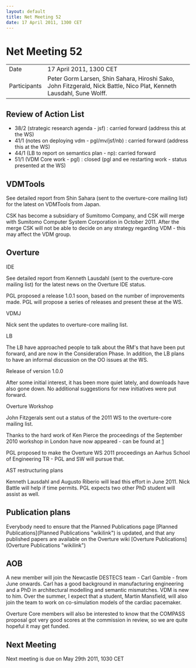 ```yaml
---
layout: default
title: Net Meeting 52
date: 17 April 2011, 1300 CET
---
```


<script src="https://code.jquery.com/jquery-1.11.1.min.js">
</script>
<script src="/javascripts/edit.js"></script>
<script>setEditButonNm();</script>

# Net Meeting 52

|||
|---|---|
| Date | 17 April 2011, 1300 CET |
| Participants | Peter Gorm Larsen, Shin Sahara, Hiroshi Sako, John Fitzgerald, Nick Battle, Nico Plat, Kenneth Lausdahl, Sune Wolff. |

Review of Action List
---------------------

-   38/2 (strategic research agenda - jsf) : carried forward (address
    this at the WS)
-   41/1 (notes on deploying vdm - pgl/mv/jsf/nb) : carried forward
    (address this at the WS)
-   44/1 (LB to report on semantics plan - np): carried forward
-   51/1 (VDM Core work - pgl) : closed (pgl and ee restarting work -
    status presented at the WS)

VDMTools
--------

See detailed report from Shin Sahara (sent to the overture-core mailing
list) for the latest on VDMTools from Japan.

CSK has become a subsidiary of Sumitomo Company, and CSK will merge with
Sumitomo Computer System Corporation in October 2011. After the merge
CSK will not be able to decide on any strategy regarding VDM - this may
affect the VDM group.

Overture
--------

IDE

See detailed report from Kenneth Lausdahl (sent to the overture-core
mailing list) for the latest news on the Overture IDE status.

PGL proposed a release 1.0.1 soon, based on the number of improvements
made. PGL will propose a series of releases and present these at the WS.

VDMJ

Nick sent the updates to overture-core mailing list.

LB

The LB have approached people to talk about the RM's that have been put
forward, and are now in the Consideration Phase. In addition, the LB
plans to have an informal discussion on the OO issues at the WS.

Release of version 1.0.0

After some initial interest, it has been more quiet lately, and
downloads have also gone down. No additional suggestions for new
initiatives were put forward.

Overture Workshop

John Fitzgerals sent out a status of the 2011 WS to the overture-core
mailing list.

Thanks to the hard work of Ken Pierce the proceedings of the September
2010 workshop in London have now appeared - can be found at
[1](http://www.cs.ncl.ac.uk/publications/trs/papers/1224.pdf)

PGL proposed to make the Overture WS 2011 proceedings an Aarhus School
of Engineering TR - PGL and SW will pursue that.

AST restructuring plans

Kenneth Lausdahl and Augusto Riberio will lead this effort in June 2011.
Nick Battle will help if time permits. PGL expects two other PhD student
will assist as well.

Publication plans
-----------------

Everybody need to ensure that the Planned Publications page [Planned
Publications](Planned Publications "wikilink") is updated, and that any
published papers are available on the Overture wiki [Overture
Publications](Overture Publications "wikilink")

AOB
---

A new member will join the Newcastle DESTECS team - Carl Gamble - from
June onwards. Carl has a good background in manufacturing engineering
and a PhD in architectural modelling and semantic mismatches. VDM is new
to him. Over the summer, I expect that a student, Martin Mansfield, will
also join the team to work on co-simulation models of the cardiac
pacemaker.

Overture Core members will also be interested to know that the COMPASS
proposal got very good scores at the commission in review, so we are
quite hopeful it may get funded.

Next Meeting
------------

Next meeting is due on May 29th 2011, 1030 CET

   <div id="edit_page_div"></div>